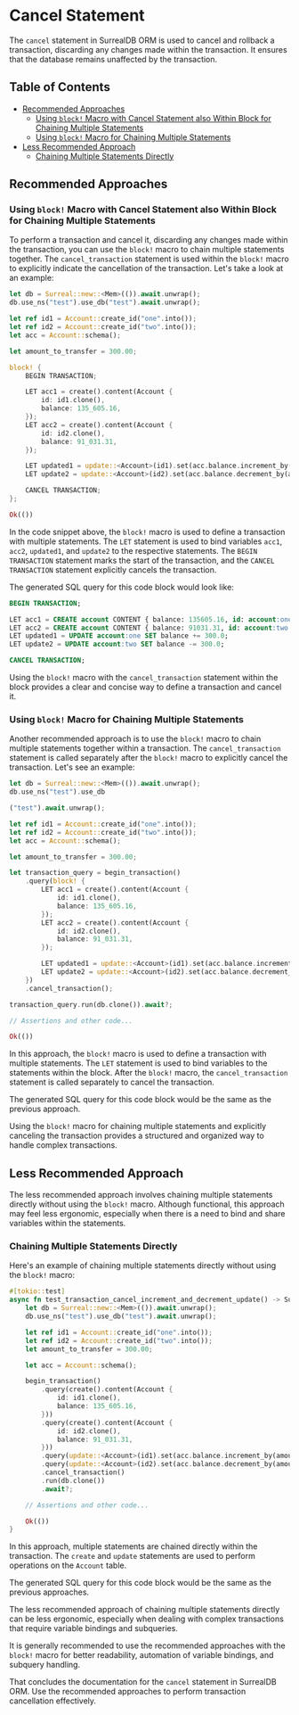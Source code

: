 # Cancel Statement

The `cancel` statement in SurrealDB ORM is used to cancel and rollback a transaction,
discarding any changes made within the transaction. It ensures that the database remains unaffected by the transaction.

## Table of Contents

- [Recommended Approaches](#recommended-approaches)
  - [Using `block!` Macro with Cancel Statement also Within Block for Chaining Multiple Statements](#using-block-macro-with-cancel-statement-also-within-block-for-chaining-multiple-statements)
  - [Using `block!` Macro for Chaining Multiple Statements](#using-block-macro-for-chaining-multiple-statements)
- [Less Recommended Approach](#less-recommended-approach)
  - [Chaining Multiple Statements Directly](#chaining-multiple-statements-directly)

## Recommended Approaches

### Using `block!` Macro with Cancel Statement also Within Block for Chaining Multiple Statements

To perform a transaction and cancel it, discarding any changes made within the transaction,
you can use the `block!` macro to chain multiple statements together. The `cancel_transaction`
statement is used within the `block!` macro to explicitly indicate the cancellation of the transaction. Let's take a look at an example:

```rust
let db = Surreal::new::<Mem>(()).await.unwrap();
db.use_ns("test").use_db("test").await.unwrap();

let ref id1 = Account::create_id("one".into());
let ref id2 = Account::create_id("two".into());
let acc = Account::schema();

let amount_to_transfer = 300.00;

block! {
    BEGIN TRANSACTION;

    LET acc1 = create().content(Account {
        id: id1.clone(),
        balance: 135_605.16,
    });
    LET acc2 = create().content(Account {
        id: id2.clone(),
        balance: 91_031.31,
    });

    LET updated1 = update::<Account>(id1).set(acc.balance.increment_by(amount_to_transfer));
    LET update2 = update::<Account>(id2).set(acc.balance.decrement_by(amount_to_transfer));

    CANCEL TRANSACTION;
};

Ok(())
```

In the code snippet above, the `block!` macro is used to define a transaction with multiple statements.
The `LET` statement is used to bind variables `acc1`, `acc2`, `updated1`, and `update2` to the respective statements.
The `BEGIN TRANSACTION` statement marks the start of the transaction, and the `CANCEL TRANSACTION` statement explicitly cancels the transaction.

The generated SQL query for this code block would look like:

```sql
BEGIN TRANSACTION;

LET acc1 = CREATE account CONTENT { balance: 135605.16, id: account:one };
LET acc2 = CREATE account CONTENT { balance: 91031.31, id: account:two };
LET updated1 = UPDATE account:one SET balance += 300.0;
LET update2 = UPDATE account:two SET balance -= 300.0;

CANCEL TRANSACTION;
```

Using the `block!` macro with the `cancel_transaction` statement within the block provides a clear and concise way to define a transaction and cancel it.

### Using `block!` Macro for Chaining Multiple Statements

Another recommended approach is to use the `block!` macro to chain multiple statements together within a transaction.
The `cancel_transaction` statement is called separately after the `block!` macro to explicitly cancel the transaction. Let's see an example:

```rust
let db = Surreal::new::<Mem>(()).await.unwrap();
db.use_ns("test").use_db

("test").await.unwrap();

let ref id1 = Account::create_id("one".into());
let ref id2 = Account::create_id("two".into());
let acc = Account::schema();

let amount_to_transfer = 300.00;

let transaction_query = begin_transaction()
    .query(block! {
        LET acc1 = create().content(Account {
            id: id1.clone(),
            balance: 135_605.16,
        });
        LET acc2 = create().content(Account {
            id: id2.clone(),
            balance: 91_031.31,
        });

        LET updated1 = update::<Account>(id1).set(acc.balance.increment_by(amount_to_transfer));
        LET update2 = update::<Account>(id2).set(acc.balance.decrement_by(amount_to_transfer));
    })
    .cancel_transaction();

transaction_query.run(db.clone()).await?;

// Assertions and other code...

Ok(())
```

In this approach, the `block!` macro is used to define a transaction with multiple statements.
The `LET` statement is used to bind variables to the statements within the block. After the `block!` macro,
the `cancel_transaction` statement is called separately to cancel the transaction.

The generated SQL query for this code block would be the same as the previous approach.

Using the `block!` macro for chaining multiple statements and explicitly canceling the transaction
provides a structured and organized way to handle complex transactions.

## Less Recommended Approach

The less recommended approach involves chaining multiple statements directly without using the `block!` macro.
Although functional, this approach may feel less ergonomic, especially when there is a need to bind and share variables within the statements.

### Chaining Multiple Statements Directly

Here's an example of chaining multiple statements directly without using the `block!` macro:

```rust
#[tokio::test]
async fn test_transaction_cancel_increment_and_decrement_update() -> SurrealdbOrmResult<()> {
    let db = Surreal::new::<Mem>(()).await.unwrap();
    db.use_ns("test").use_db("test").await.unwrap();

    let ref id1 = Account::create_id("one".into());
    let ref id2 = Account::create_id("two".into());
    let amount_to_transfer = 300.00;

    let acc = Account::schema();

    begin_transaction()
        .query(create().content(Account {
            id: id1.clone(),
            balance: 135_605.16,
        }))
        .query(create().content(Account {
            id: id2.clone(),
            balance: 91_031.31,
        }))
        .query(update::<Account>(id1).set(acc.balance.increment_by(amount_to_transfer)))
        .query(update::<Account>(id2).set(acc.balance.decrement_by(amount_to_transfer)))
        .cancel_transaction()
        .run(db.clone())
        .await?;

    // Assertions and other code...

    Ok(())
}
```

In this approach, multiple statements are chained directly within the transaction. The `create` and `update`
statements are used to perform operations on the `Account` table.

The generated SQL query for this code block would be the same as the previous approaches.

The less recommended approach of chaining multiple statements directly can be less ergonomic,
especially when dealing with complex transactions that require variable bindings and subqueries.

It is generally recommended to use the recommended approaches with the `block!` macro
for better readability, automation of variable bindings, and subquery handling.

That concludes the documentation for the `cancel` statement in SurrealDB ORM. Use the
recommended approaches to perform transaction cancellation effectively.
